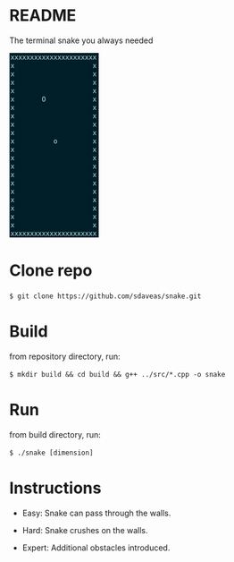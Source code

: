 # README #
The terminal snake you always needed

![](snake.gif)

# Clone repo #
`$ git clone https://github.com/sdaveas/snake.git`

# Build #
from repository directory, run:

`$ mkdir build && cd build && g++ ../src/*.cpp -o snake`

# Run #
from build directory, run:

`$ ./snake [dimension]`

# Instructions #
* Easy: Snake can pass through the walls.

* Hard: Snake crushes on the walls.

* Expert: Additional obstacles introduced.

